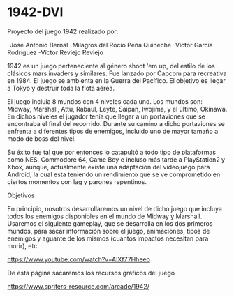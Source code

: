 # 1942-DVI

Proyecto del juego 1942 realizado por:

  -Jose Antonio Bernal
  -Milagros del Rocío Peña Quineche
  -Víctor García Rodríguez
  -Víctor Reviejo Reviejo
 
1942 es un juego perteneciente al género shoot 'em up, del estilo de los clásicos mars invaders y similares. Fue lanzado por Capcom para recreativa en 1984. El juego se ambienta en la Guerra del Pacífico. El objetivo es llegar a Tokyo y destruir toda la flota aérea.

El juego incluía 8 mundos con 4 niveles cada uno. Los mundos son: Midway, Marshall, Attu, Rabaul, Leyte, Saipan, Iwojima, y el último, Okinawa. En dichos niveles el jugador tenía que llegar a un portaviones que se encontraba el final del recorrido. Durante su camino a dicho portaviones se enfrenta a diferentes tipos de enemigos, incluido uno de mayor tamaño a modo de boss del nivel.

Su éxito fue tal que por entonces lo catapultó a todo tipo de plataformas como NES, Commodore 64, Game Boy e incluso más tarde a PlayStation2 y Xbox, aunque, actualmente existe una adaptación del videojuego para Android, la cual esta teniendo un rendimiento que se ve comprometido en ciertos momentos con lag y parones repentinos.

Objetivos

En principio, nosotros desarrollaremos un nivel de dicho juego que incluya todos los enemigos disponibles en el mundo de Midway y Marshall. Usaremos el siguiente gameplay, que se desarrolla en los dos primeros mundos, para sacar información sobre el juego, animaciones, tipos de enemigos y aguante de los mismos (cuantos impactos necesitan para morir), etc.
  
https://www.youtube.com/watch?v=AlXf77Hheeo

De esta página sacaremos los recursos gráficos del juego

https://www.spriters-resource.com/arcade/1942/ 
